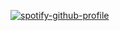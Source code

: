 [![spotify-github-profile](https://spotify-github-profile.kittinanx.com/api/view?uid=31cudikb3at45l3polfsrnjmsliy&cover_image=true&theme=default&show_offline=true&background_color=121212&interchange=false&bar_color=008c9e)](https://github.com/kittinan/spotify-github-profile)
